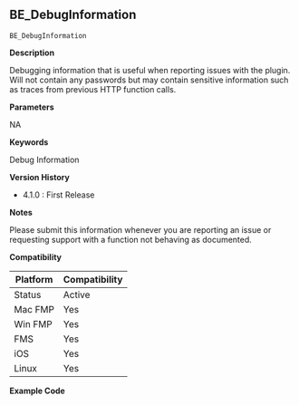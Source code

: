 ## BE_DebugInformation

    BE_DebugInformation

**Description**  

Debugging information that is useful when reporting issues with the plugin.  Will not contain any passwords but may contain sensitive information such as traces from previous HTTP function calls.

**Parameters**

NA

**Keywords**  

Debug Information

**Version History**

* 4.1.0 : First Release

**Notes**

Please submit this information whenever you are reporting an issue or requesting support with a function not behaving as documented.

**Compatibility** 

| Platform | Compatibility |
|-----------|-----------|
| Status | Active |  
| Mac FMP | Yes  |  
| Win FMP | Yes  |  
| FMS | Yes  |  
| iOS | Yes  |  
| Linux | Yes  |  

**Example Code**
